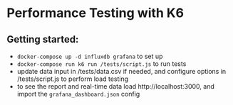 # Performance Testing with K6

## Getting started:
- `docker-compose up -d influxdb grafana` to set up
- `docker-compose run k6 run /tests/script.js` to run tests
- update data input in /tests/data.csv if needed, and configure options in /tests/script.js to perform load testing
- to see the report and real-time data load http://localhost:3000, and import the `grafana_dashboard.json` config
